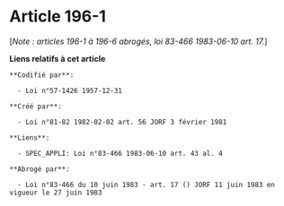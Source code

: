 # Article 196-1

[*Note : articles 196-1 à 196-6 abrogés, loi 83-466 1983-06-10 art. 17.*]

**Liens relatifs à cet article**

	**Codifié par**:

	  - Loi n°57-1426 1957-12-31

	**Créé par**:

	  - Loi n°81-82 1982-02-02 art. 56 JORF 3 février 1981

	**Liens**:

	  - SPEC_APPLI: Loi n°83-466 1983-06-10 art. 43 al. 4

	**Abrogé par**:

	  - Loi n°83-466 du 10 juin 1983 - art. 17 () JORF 11 juin 1983 en vigueur le 27 juin 1983
